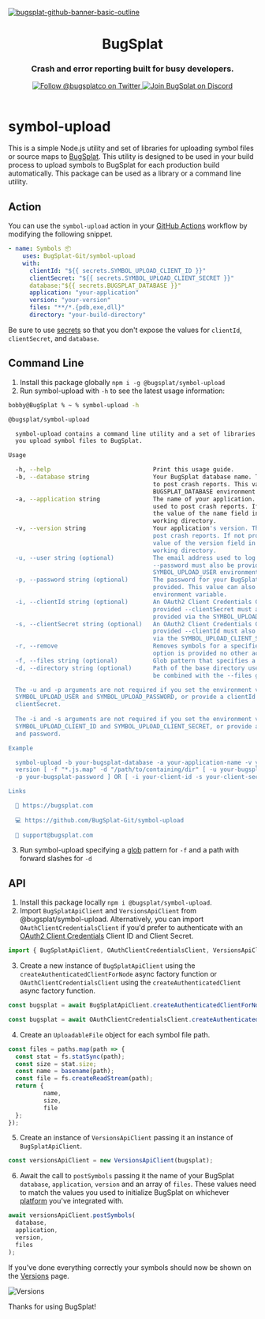[![bugsplat-github-banner-basic-outline](https://user-images.githubusercontent.com/20464226/149019306-3186103c-5315-4dad-a499-4fd1df408475.png)](https://bugsplat.com)
<br/>
# <div align="center">BugSplat</div> 
### **<div align="center">Crash and error reporting built for busy developers.</div>**
<div align="center">
    <a href="https://twitter.com/BugSplatCo">
        <img alt="Follow @bugsplatco on Twitter" src="https://img.shields.io/twitter/follow/bugsplatco?label=Follow%20BugSplat&style=social">
    </a>
    <a href="https://discord.gg/bugsplat">
        <img alt="Join BugSplat on Discord" src="https://img.shields.io/discord/664965194799251487?label=Join%20Discord&logo=Discord&style=social">
    </a>
</div>

<br/>

# symbol-upload

This is a simple Node.js utility and set of libraries for uploading symbol files or source maps to [BugSplat](https://www.bugsplat.com). This utility is designed to be used in your build process to upload symbols to BugSplat for each production build automatically. This package can be used as a library or a command line utility.

## Action

You can use the `symbol-upload` action in your [GitHub Actions](https://github.com/features/actions) workflow by modifying the following snippet.

```yml
- name: Symbols 📦
    uses: BugSplat-Git/symbol-upload
    with:
      clientId: "${{ secrets.SYMBOL_UPLOAD_CLIENT_ID }}"
      clientSecret: "${{ secrets.SYMBOL_UPLOAD_CLIENT_SECRET }}"
      database:"${{ secrets.BUGSPLAT_DATABASE }}"
      application: "your-application"
      version: "your-version"
      files: "**/*.{pdb,exe,dll}"
      directory: "your-build-directory"
```

Be sure to use [secrets](https://docs.github.com/en/actions/security-guides/using-secrets-in-github-actions) so that you don't expose the values for `clientId`, `clientSecret`, and `database`.

## Command Line

1. Install this package globally `npm i -g @bugsplat/symbol-upload`
2. Run symbol-upload with `-h` to see the latest usage information:

```bash
bobby@BugSplat % ~ % symbol-upload -h

@bugsplat/symbol-upload

  symbol-upload contains a command line utility and a set of libraries to help  
  you upload symbol files to BugSplat.                                          

Usage

  -h, --help                             Print this usage guide.                                                       
  -b, --database string                  Your BugSplat database name. The value of database must match the value used  
                                         to post crash reports. This value can also be provided via the                
                                         BUGSPLAT_DATABASE environment variable.                                       
  -a, --application string               The name of your application. The value of application must match the value   
                                         used to post crash reports. If not provided symbol-upload will attempt to use 
                                         the value of the name field in package.json if it exists in the current       
                                         working directory.                                                            
  -v, --version string                   Your application's version. The value of version must match the value used to 
                                         post crash reports. If not provided symbol-upload will attempt to use the     
                                         value of the version field in package.json if it exists in the current        
                                         working directory.                                                            
  -u, --user string (optional)           The email address used to log into your BugSplat account. If provided         
                                         --password must also be provided. This value can also be provided via the     
                                         SYMBOL_UPLOAD_USER environment variable.                                      
  -p, --password string (optional)       The password for your BugSplat account. If provided --user must also be       
                                         provided. This value can also be provided via the SYMBOL_UPLOAD_PASSWORD      
                                         environment variable.                                                         
  -i, --clientId string (optional)       An OAuth2 Client Credentials Client ID for the specified database. If         
                                         provided --clientSecret must also be provided. This value can also be         
                                         provided via the SYMBOL_UPLOAD_CLIENT_ID environment variable.                
  -s, --clientSecret string (optional)   An OAuth2 Client Credentials Client Secret for the specified database. If     
                                         provided --clientId must also be provided. This value can also be provided    
                                         via the SYMBOL_UPLOAD_CLIENT_SECRET environment variable.                     
  -r, --remove                           Removes symbols for a specified database, application, and version. If this   
                                         option is provided no other actions are taken.                                
  -f, --files string (optional)          Glob pattern that specifies a set of files to upload. Defaults to '*.js.map'  
  -d, --directory string (optional)      Path of the base directory used to search for symbol files. This value will   
                                         be combined with the --files glob. Defaults to '.'                            

  The -u and -p arguments are not required if you set the environment variables 
  SYMBOL_UPLOAD_USER and SYMBOL_UPLOAD_PASSWORD, or provide a clientId and      
  clientSecret.                                                                 
                                                                                
  The -i and -s arguments are not required if you set the environment variables 
  SYMBOL_UPLOAD_CLIENT_ID and SYMBOL_UPLOAD_CLIENT_SECRET, or provide a user    
  and password.                                                                 

Example

  symbol-upload -b your-bugsplat-database -a your-application-name -v your-     
  version [ -f "*.js.map" -d "/path/to/containing/dir" [ -u your-bugsplat-email 
  -p your-bugsplat-password ] OR [ -i your-client-id -s your-client-secret] ]   

Links

  🐛 https://bugsplat.com                          
                                                   
  💻 https://github.com/BugSplat-Git/symbol-upload 
                                                   
  💌 support@bugsplat.com   
```
3. Run symbol-upload specifying a [glob](https://www.npmjs.com/package/glob#glob-primer) pattern for `-f` and a path with forward slashes for `-d`

## API

1. Install this package locally `npm i @bugsplat/symbol-upload`.
2. Import `BugSplatApiClient` and `VersionsApiClient` from @bugsplat/symbol-upload. Alternatively, you can import `OAuthClientCredentialsClient` if you'd prefer to authenticate with an [OAuth2 Client Credentials](https://docs.bugsplat.com/introduction/development/web-services/oauth2#client-credentials) Client ID and Client Secret.

```ts
import { BugSplatApiClient, OAuthClientCredentialsClient, VersionsApiClient } from '@bugsplat/symbol-upload';
```

3. Create a new instance of `BugSplatApiClient` using the `createAuthenticatedClientForNode` async factory function or `OAuthClientCredentialsClient` using the `createAuthenticatedClient` async factory function.

```ts
const bugsplat = await BugSplatApiClient.createAuthenticatedClientForNode(email, password);
```

```ts
const bugsplat = await OAuthClientCredentialsClient.createAuthenticatedClient(clientId, clientSecret);
```

4. Create an `UploadableFile` object for each symbol file path.

```ts
const files = paths.map(path => {
  const stat = fs.statSync(path);
  const size = stat.size;
  const name = basename(path);
  const file = fs.createReadStream(path);
  return {
          name,
          size,
          file
  };
});
```

5. Create an instance of `VersionsApiClient` passing it an instance of `BugSplatApiClient`.

```ts
const versionsApiClient = new VersionsApiClient(bugsplat);
```

6. Await the call to `postSymbols` passing it the name of your BugSplat `database`, `application`, `version` and an array of `files`. These values need to match the values you used to initialize BugSplat on whichever [platform](https://docs.bugsplat.com/introduction/getting-started/integrations) you've integrated with.

```ts
await versionsApiClient.postSymbols(
  database,
  application,
  version,
  files
);
```

If you've done everything correctly your symbols should now be shown on the [Versions](https://app.bugsplat.com/v2/versions) page.

![Versions](https://bugsplat-public.s3.amazonaws.com/npm/symbol-upload/versions.png)

Thanks for using BugSplat!
